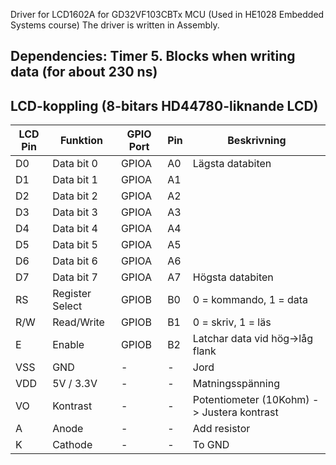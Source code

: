 Driver for LCD1602A for GD32VF103CBTx MCU (Used in HE1028 Embedded Systems course)
The driver is written in Assembly. 

## Dependencies: Timer 5. Blocks when writing data (for about 230 ns)
## LCD-koppling (8-bitars HD44780-liknande LCD)

| LCD Pin | Funktion       | GPIO Port | Pin        | Beskrivning                      |
|---------|----------------|-----------|------------|----------------------------------|
| D0      | Data bit 0     | GPIOA     | A0         | Lägsta databiten                 |
| D1      | Data bit 1     | GPIOA     | A1         |                                  |
| D2      | Data bit 2     | GPIOA     | A2         |                                  |
| D3      | Data bit 3     | GPIOA     | A3         |                                  |
| D4      | Data bit 4     | GPIOA     | A4         |                                  |
| D5      | Data bit 5     | GPIOA     | A5         |                                  |
| D6      | Data bit 6     | GPIOA     | A6         |                                  |
| D7      | Data bit 7     | GPIOA     | A7         | Högsta databiten                 |
| RS      | Register Select| GPIOB     | B0         | 0 = kommando, 1 = data           |
| R/W     | Read/Write     | GPIOB     | B1         | 0 = skriv, 1 = läs               |
| E       | Enable         | GPIOB     | B2         | Latchar data vid hög->låg flank  |
| VSS     | GND            | -         | -          | Jord                             |
| VDD     | 5V / 3.3V      | -         | -          | Matningsspänning                 |
| VO      | Kontrast       | -         | -   | Potentiometer (10Kohm) -> Justera kontrast |
| A       | Anode          | -         | -          | Add resistor                     |
| K       | Cathode        | -         | -          | To GND                           |
